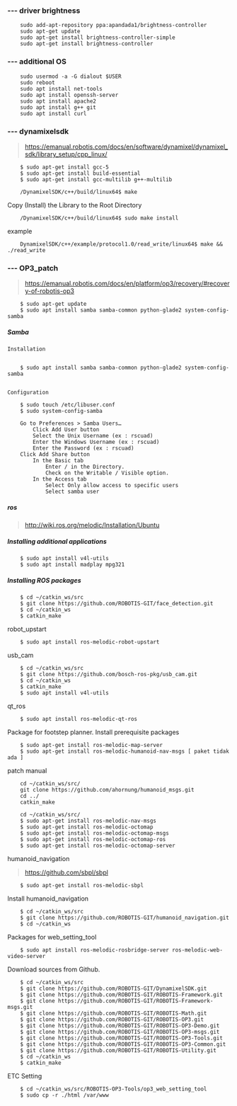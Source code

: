 
### --- driver brightness

		sudo add-apt-repository ppa:apandada1/brightness-controller
		sudo apt-get update
		sudo apt-get install brightness-controller-simple
		sudo apt-get install brightness-controller

### --- additional OS

		sudo usermod -a -G dialout $USER
		sudo reboot
		sudo apt install net-tools
		sudo apt install openssh-server
		sudo apt install apache2
		sudo apt install g++ git
		sudo apt install curl

### --- dynamixelsdk
> https://emanual.robotis.com/docs/en/software/dynamixel/dynamixel_sdk/library_setup/cpp_linux/

		$ sudo apt-get install gcc-5
		$ sudo apt-get install build-essential
		$ sudo apt-get install gcc-multilib g++-multilib

		/DynamixelSDK/c++/build/linux64$ make

Copy (Install) the Library to the Root Directory

		/DynamixelSDK/c++/build/linux64$ sudo make install
example

		DynamixelSDK/c++/example/protocol1.0/read_write/linux64$ make && ./read_write

### --- OP3_patch
> https://emanual.robotis.com/docs/en/platform/op3/recovery/#recovery-of-robotis-op3
	
		$ sudo apt-get update
		$ sudo apt install samba samba-common python-glade2 system-config-samba
#####  Samba

	Installation


		$ sudo apt install samba samba-common python-glade2 system-config-samba

   
	Configuration

		$ sudo touch /etc/libuser.conf
		$ sudo system-config-samba

		Go to Preferences > Samba Users…
		    Click Add User button
		    Select the Unix Username (ex : rscuad)
		    Enter the Windows Username (ex : rscuad)
		    Enter the Password (ex : rscuad)
		Click Add Share button
		    In the Basic tab
		        Enter / in the Directory.
		        Check on the Writable / Visible option.
		    In the Access tab
		        Select Only allow access to specific users
		        Select samba user

##### ros
> http://wiki.ros.org/melodic/Installation/Ubuntu


##### Installing additional applications 
	
		$ sudo apt install v4l-utils
		$ sudo apt install madplay mpg321

##### Installing ROS packages 
		
		$ cd ~/catkin_ws/src
		$ git clone https://github.com/ROBOTIS-GIT/face_detection.git
		$ cd ~/catkin_ws
		$ catkin_make
robot_upstart

		$ sudo apt install ros-melodic-robot-upstart

usb_cam

		$ cd ~/catkin_ws/src
		$ git clone https://github.com/bosch-ros-pkg/usb_cam.git
		$ cd ~/catkin_ws
		$ catkin_make
		$ sudo apt install v4l-utils
qt_ros


		$ sudo apt install ros-melodic-qt-ros

Package for footstep planner.
Install prerequisite packages

		$ sudo apt-get install ros-melodic-map-server
		$ sudo apt-get install ros-melodic-humanoid-nav-msgs [ paket tidak ada ]


patch manual

		cd ~/catkin_ws/src/
		git clone https://github.com/ahornung/humanoid_msgs.git
		cd ../
		catkin_make 
		
		cd ~/catkin_ws/src/
		$ sudo apt-get install ros-melodic-nav-msgs
		$ sudo apt-get install ros-melodic-octomap
		$ sudo apt-get install ros-melodic-octomap-msgs
		$ sudo apt-get install ros-melodic-octomap-ros
		$ sudo apt-get install ros-melodic-octomap-server

humanoid_navigation
> https://github.com/sbpl/sbpl

		$ sudo apt-get install ros-melodic-sbpl

Install humanoid_navigation

		$ cd ~/catkin_ws/src
		$ git clone https://github.com/ROBOTIS-GIT/humanoid_navigation.git
		$ cd ~/catkin_ws

Packages for web_setting_tool

		$ sudo apt install ros-melodic-rosbridge-server ros-melodic-web-video-server

Download sources from Github. 

		$ cd ~/catkin_ws/src
		$ git clone https://github.com/ROBOTIS-GIT/DynamixelSDK.git
		$ git clone https://github.com/ROBOTIS-GIT/ROBOTIS-Framework.git
		$ git clone https://github.com/ROBOTIS-GIT/ROBOTIS-Framework-msgs.git
		$ git clone https://github.com/ROBOTIS-GIT/ROBOTIS-Math.git
		$ git clone https://github.com/ROBOTIS-GIT/ROBOTIS-OP3.git
		$ git clone https://github.com/ROBOTIS-GIT/ROBOTIS-OP3-Demo.git
		$ git clone https://github.com/ROBOTIS-GIT/ROBOTIS-OP3-msgs.git
		$ git clone https://github.com/ROBOTIS-GIT/ROBOTIS-OP3-Tools.git
		$ git clone https://github.com/ROBOTIS-GIT/ROBOTIS-OP3-Common.git
		$ git clone https://github.com/ROBOTIS-GIT/ROBOTIS-Utility.git
		$ cd ~/catkin_ws
		$ catkin_make
ETC Setting
 
		$ cd ~/catkin_ws/src/ROBOTIS-OP3-Tools/op3_web_setting_tool
		$ sudo cp -r ./html /var/www


